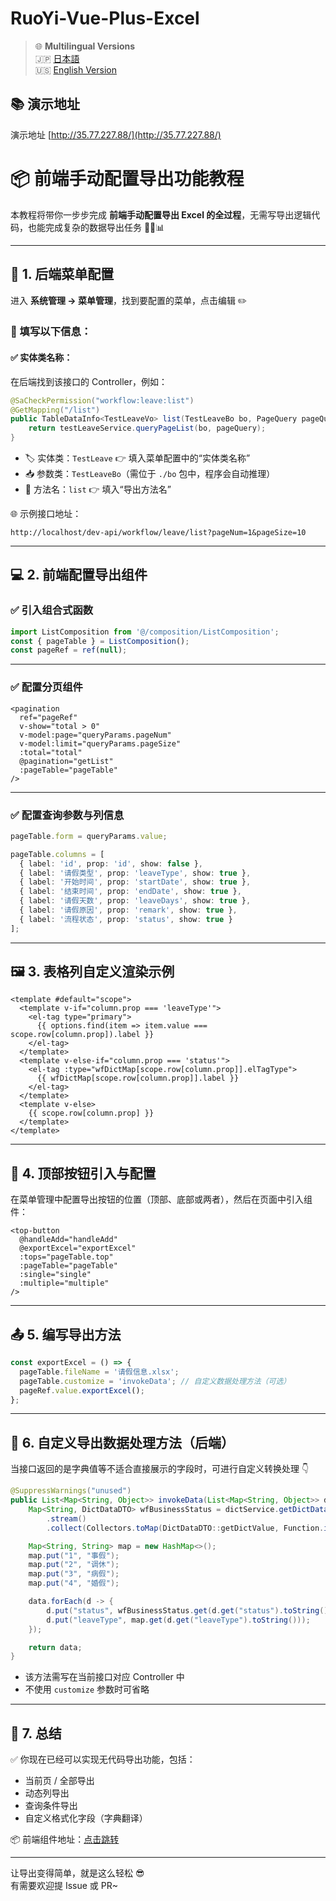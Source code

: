 # RuoYi-Vue-Plus-Excel
> 🌐 **Multilingual Versions**  
> 🇯🇵 [日本語](./md/export_tutorial_jp.md)  
> 🇺🇸 [English Version](./md/export_tutorial_en.md)
## 📚 演示地址
演示地址 [http://35.77.227.88/](http://35.77.227.88/)
# 📦 前端手动配置导出功能教程

本教程将带你一步步完成 **前端手动配置导出 Excel 的全过程**，无需写导出逻辑代码，也能完成复杂的数据导出任务 🧙‍♂️📊

---

## 🔧 1. 后端菜单配置

进入 **系统管理 → 菜单管理**，找到要配置的菜单，点击编辑 ✏️

### 📌 填写以下信息：

#### ✅ 实体类名称：

在后端找到该接口的 Controller，例如：

```java
@SaCheckPermission("workflow:leave:list")
@GetMapping("/list")
public TableDataInfo<TestLeaveVo> list(TestLeaveBo bo, PageQuery pageQuery) {
    return testLeaveService.queryPageList(bo, pageQuery);
}
```

- 🏷️ 实体类：`TestLeave` 👉 填入菜单配置中的“实体类名称”
- 📥 参数类：`TestLeaveBo`（需位于 `./bo` 包中，程序会自动推理）
- 🔁 方法名：`list` 👉 填入“导出方法名”

🌐 示例接口地址：

```
http://localhost/dev-api/workflow/leave/list?pageNum=1&pageSize=10
```

---

## 💻 2. 前端配置导出组件

### ✅ 引入组合式函数

```ts
import ListComposition from '@/composition/ListComposition';
const { pageTable } = ListComposition();
const pageRef = ref(null);
```

---

### ✅ 配置分页组件

```vue
<pagination
  ref="pageRef"
  v-show="total > 0"
  v-model:page="queryParams.pageNum"
  v-model:limit="queryParams.pageSize"
  :total="total"
  @pagination="getList"
  :pageTable="pageTable"
/>
```

---

### ✅ 配置查询参数与列信息

```ts
pageTable.form = queryParams.value;

pageTable.columns = [
  { label: 'id', prop: 'id', show: false },
  { label: '请假类型', prop: 'leaveType', show: true },
  { label: '开始时间', prop: 'startDate', show: true },
  { label: '结束时间', prop: 'endDate', show: true },
  { label: '请假天数', prop: 'leaveDays', show: true },
  { label: '请假原因', prop: 'remark', show: true },
  { label: '流程状态', prop: 'status', show: true }
];
```

---

## 🖼️ 3. 表格列自定义渲染示例

```vue
<template #default="scope">
  <template v-if="column.prop === 'leaveType'">
    <el-tag type="primary">
      {{ options.find(item => item.value === scope.row[column.prop]).label }}
    </el-tag>
  </template>
  <template v-else-if="column.prop === 'status'">
    <el-tag :type="wfDictMap[scope.row[column.prop]].elTagType">
      {{ wfDictMap[scope.row[column.prop]].label }}
    </el-tag>
  </template>
  <template v-else>
    {{ scope.row[column.prop] }}
  </template>
</template>
```

---

## 🔘 4. 顶部按钮引入与配置

在菜单管理中配置导出按钮的位置（顶部、底部或两者），然后在页面中引入组件：

```vue
<top-button
  @handleAdd="handleAdd"
  @exportExcel="exportExcel"
  :tops="pageTable.top"
  :pageTable="pageTable"
  :single="single"
  :multiple="multiple"
/>
```

---

## 📤 5. 编写导出方法

```ts
const exportExcel = () => {
  pageTable.fileName = '请假信息.xlsx';
  pageTable.customize = 'invokeData'; // 自定义数据处理方法（可选）
  pageRef.value.exportExcel();
};
```

---

## 🧠 6. 自定义导出数据处理方法（后端）

当接口返回的是字典值等不适合直接展示的字段时，可进行自定义转换处理 👇

```java
@SuppressWarnings("unused")
public List<Map<String, Object>> invokeData(List<Map<String, Object>> data) {
    Map<String, DictDataDTO> wfBusinessStatus = dictService.getDictData("wf_business_status")
        .stream()
        .collect(Collectors.toMap(DictDataDTO::getDictValue, Function.identity()));

    Map<String, String> map = new HashMap<>();
    map.put("1", "事假");
    map.put("2", "调休");
    map.put("3", "病假");
    map.put("4", "婚假");

    data.forEach(d -> {
        d.put("status", wfBusinessStatus.get(d.get("status").toString()).getDictLabel());
        d.put("leaveType", map.get(d.get("leaveType").toString()));
    });

    return data;
}
```

- 该方法需写在当前接口对应 Controller 中
- 不使用 `customize` 参数时可省略

---

## 📌 7. 总结

✅ 你现在已经可以实现无代码导出功能，包括：

- 当前页 / 全部导出
- 动态列导出
- 查询条件导出
- 自定义格式化字段（字典翻译）

📦 前端组件地址：[点击跳转](https://github.com/MG-amazing/plus-ui-excel)

---

让导出变得简单，就是这么轻松 😎  
有需要欢迎提 Issue 或 PR~